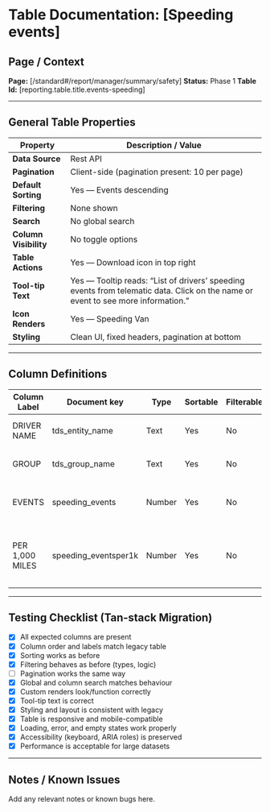 # Table Documentation: [Speeding events]

## Page / Context
**Page:** [/standard#/report/manager/summary/safety]
**Status:** Phase 1
**Table Id:** [reporting.table.title.events-speeding]

---

## General Table Properties

| Property             | Description / Value |
|----------------------|---------------------|
| **Data Source**      | Rest API |
| **Pagination**       | Client-side (pagination present: 10 per page) |
| **Default Sorting**  | Yes — Events descending |
| **Filtering**        | None shown |
| **Search**           | No global search |
| **Column Visibility**| No toggle options |
| **Table Actions**    | Yes — Download icon in top right |
| **Tool-tip Text**    | Yes — Tooltip reads: “List of drivers’ speeding events from telematic data. Click on the name or event to see more information.” |
| **Icon Renders**     | Yes — Speeding Van |
| **Styling**          | Clean UI, fixed headers, pagination at bottom |

---

## Column Definitions

| Column Label     | Document key         | Type     | Sortable | Filterable | Notes                                                             |
|------------------|----------------------|----------|----------|------------|-------------------------------------------------------------------|
| DRIVER NAME      | tds_entity_name      | Text     | Yes      | No         | clickable down to driver details                                 |
| GROUP            | tds_group_name       | Text     | Yes      | No         | Driver's assigned group                                         |
| EVENTS           | speeding_events      | Number   | Yes      | No         | Total number of speeding events recorded                          |
| PER 1,000 MILES  | speeding_eventsper1k | Number   | Yes      | No         | Normalized event count by mileage, useful for risk normalization  |

---

## Testing Checklist (Tan-stack Migration)

- [x] All expected columns are present
- [x] Column order and labels match legacy table
- [x] Sorting works as before
- [x] Filtering behaves as before (types, logic)
- [ ] Pagination works the same way
- [x] Global and column search matches behaviour
- [x] Custom renders look/function correctly
- [x] Tool-tip text is correct
- [x] Styling and layout is consistent with legacy
- [x] Table is responsive and mobile-compatible
- [x] Loading, error, and empty states work properly
- [x] Accessibility (keyboard, ARIA roles) is preserved
- [x] Performance is acceptable for large datasets

---

## Notes / Known Issues

Add any relevant notes or known bugs here.
